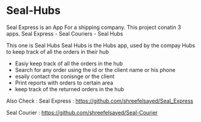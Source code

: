 # Seal-Hubs
Seal Express is an App For a shipping company.
This project conatin 3 apps.
Seal Express - Seal Couriers - Seal Hubs

This one is Seal Hubs
Seal Hubs is the Hubs app, used by the compay Hubs to keep track of all the orders in their hub

- Easiy keep track of all the orders in the hub
- Search for any order using the id or the client name or his phone
- esaily contact the conisnge or the client
- Print reports with orders to certain area
- keep track of the returned orders in the hub

Also Check :
Seal Express : https://github.com/shreefelsayed/Seal_Express

Seal Courier : https://github.com/shreefelsayed/Seal-Courier
